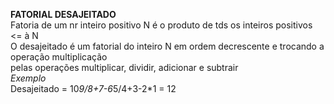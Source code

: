 **FATORIAL DESAJEITADO**
<br/>Fatoria de um nr inteiro positivo N é o produto de tds os inteiros positivos <= à N
<br/>O desajeitado é um fatorial do inteiro N em ordem decrescente e trocando a operação multiplicação
<br/> pelas operações multiplicar, dividir, adicionar e subtrair
<br/> *Exemplo*<br/>
Desajeitado = 10*9/8+7-6*5/4+3-2*1 = 12